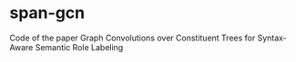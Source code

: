 # span-gcn
Code of the paper Graph Convolutions over Constituent Trees for Syntax-Aware Semantic Role Labeling
